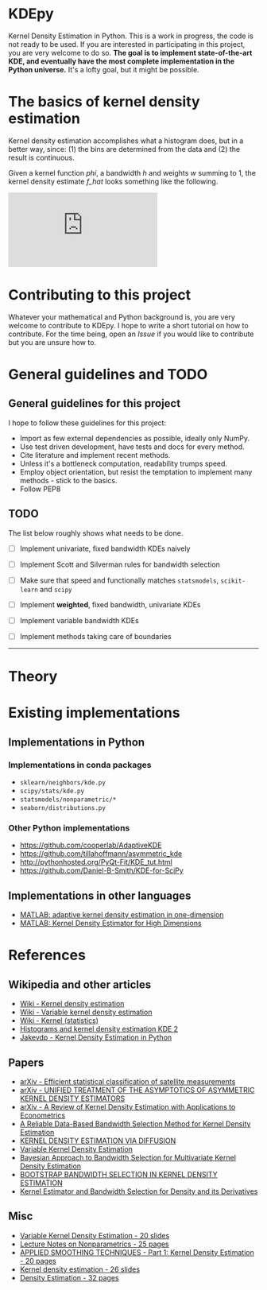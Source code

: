 # KDEpy

Kernel Density Estimation in Python.
This is a work in progress, the code is not ready to be used.
If you are interested in participating in this project, you are very welcome to do so.
**The goal is to implement state-of-the-art KDE, and eventually have the most complete implementation in the Python universe.**
It's a lofty goal, but it might be possible.

# The basics of kernel density estimation

Kernel density estimation accomplishes what a histogram does, but in a better way, since: (1) the bins are determined from the data and (2) the result is continuous.

Given a kernel function *phi*, a bandwidth *h* and weights *w* summing to 1, the kernel density estimate *f_hat* looks something like the following. 

![](https://latex.codecogs.com/gif.latex?%5Chat%7Bf%7D%28x%29%20%3D%20%5Cfrac%7B1%7D%7Bh%7D%20%5Csum_%7Bi%20%3D%201%7D%5E%7BN%7D%20%5C%20w%28x_i%29%20%5C%20%5Cphi%5Cleft%20%28%20%5Cfrac%7Bx%20-%20x_i%7D%7Bh%7D%20%5Cright%20%29)


# Contributing to this project

Whatever your mathematical and Python background is, you are very welcome to contribute to KDEpy.
I hope to write a short tutorial on how to contribute.
For the time being, open an *Issue* if you would like to contribute but you are unsure how to.

# General guidelines and TODO

## General guidelines for this project

I hope to follow these guidelines for this project:
- Import as few external dependencies as possible, ideally only NumPy.
- Use test driven development, have tests and docs for every method.
- Cite literature and implement recent methods.
- Unless it's a bottleneck computation, readability trumps speed.
- Employ object orientation, but resist the temptation to implement
  many methods - stick to the basics.
- Follow PEP8

## TODO

The list below roughly shows what needs to be done.

- [ ] Implement univariate, fixed bandwidth KDEs naively
- [ ] Implement Scott and Silverman rules for bandwidth selection
- [ ] Make sure that speed and functionally matches `statsmodels`, `scikit-learn` and `scipy`
- [ ] Implement **weighted**, fixed bandwidth, univariate KDEs
- [ ] Implement variable bandwidth KDEs 
- [ ] Implement methods taking care of boundaries





---------------


# Theory

# Existing implementations

## Implementations in Python

### Implementations in conda packages

- `sklearn/neighbors/kde.py`
- `scipy/stats/kde.py`
- `statsmodels/nonparametric/*`
- `seaborn/distributions.py`

### Other Python implementations

- https://github.com/cooperlab/AdaptiveKDE
- https://github.com/tillahoffmann/asymmetric_kde
- http://pythonhosted.org/PyQt-Fit/KDE_tut.html
- https://github.com/Daniel-B-Smith/KDE-for-SciPy

## Implementations in other languages

- [MATLAB: adaptive kernel density estimation in one-dimension](https://se.mathworks.com/matlabcentral/fileexchange/58309-adaptive-kernel-density-estimation-in-one-dimension?s_tid=gn_loc_drop)
- [MATLAB: Kernel Density Estimator for High Dimensions](http://se.mathworks.com/matlabcentral/fileexchange/58312-kernel-density-estimator-for-high-dimensions)


# References

## Wikipedia and other articles

- [Wiki - Kernel density estimation](https://en.wikipedia.org/wiki/Kernel_density_estimation)
- [Wiki - Variable kernel density estimation](https://en.wikipedia.org/wiki/Variable_kernel_density_estimation)
- [Wiki - Kernel (statistics)](https://en.wikipedia.org/wiki/Kernel_(statistics))
- [Histograms and kernel density estimation KDE 2](https://mglerner.github.io/posts/histograms-and-kernel-density-estimation-kde-2.html?p=28)
- [Jakevdp - Kernel Density Estimation in Python](https://jakevdp.github.io/blog/2013/12/01/kernel-density-estimation/)

## Papers

- [arXiv - Efficient statistical classification of satellite
measurements](https://arxiv.org/pdf/1202.2194.pdf)
- [arXiv - UNIFIED TREATMENT OF THE ASYMPTOTICS OF ASYMMETRIC KERNEL DENSITY ESTIMATORS](https://arxiv.org/pdf/1512.03188.pdf)
- [arXiv - A Review of Kernel Density Estimation with Applications to Econometrics](https://arxiv.org/pdf/1212.2812.pdf)
- [A Reliable Data-Based Bandwidth Selection Method for Kernel Density Estimation](https://www.researchgate.net/profile/Simon_Sheather/publication/224817413_A_Reliable_Data-Based_Bandwidth_Selection_Method_for_Kernel_Density_Estimation/links/0046352bc8b276ba1c000000/A-Reliable-Data-Based-Bandwidth-Selection-Method-for-Kernel-Density-Estimation.pdf)
- [KERNEL DENSITY ESTIMATION VIA DIFFUSION](https://projecteuclid.org/download/pdfview_1/euclid.aos/1281964340)
- [Variable Kernel Density Estimation](https://projecteuclid.org/download/pdf_1/euclid.aos/1176348768)
- [ Bayesian Approach to Bandwidth Selection for Multivariate Kernel Density Estimation](https://robjhyndman.com/papers/mcmckernel.pdf)
- [BOOTSTRAP BANDWIDTH SELECTION IN KERNEL DENSITY ESTIMATION](http://www.ism.ac.jp/editsec/aism/pdf/056_1_0019.pdf)
- [Kernel Estimator and Bandwidth Selection for Density and its Derivatives](https://cran.r-project.org/web/packages/kedd/vignettes/kedd.pdf)

## Misc

- [Variable Kernel Density Estimation - 20 slides](https://pdfs.semanticscholar.org/96c6/d421342631e3005cc85a330fedc729c8298b.pdf)
- [Lecture Notes on Nonparametrics - 25 pages](https://pdfs.semanticscholar.org/2c36/60a1844f55935f798b10a48197a665d1a825.pdf)
- [APPLIED SMOOTHING TECHNIQUES - Part 1: Kernel Density Estimation - 20 pages](http://staff.ustc.edu.cn/~zwp/teach/Math-Stat/kernel.pdf)
- [Kernel density estimation - 26 slides](http://research.cs.tamu.edu/prism/lectures/pr/pr_l7.pdf)
- [Density Estimation - 32 pages](http://www.stat.cmu.edu/~larry/=sml/densityestimation.pdf)







